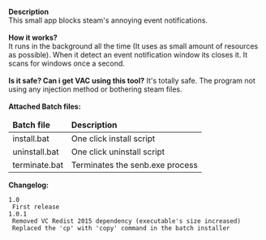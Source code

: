 <b>Description</b><br>
This small app blocks steam's annoying event notifications.
<br><br>
<b>How it works?</b><br>
It runs in the background all the time (It uses as small amount of resources as possible). When it detect an event notification window its closes it. It scans for windows once a second.
<br><br>
<b>Is it safe? Can i get VAC using this tool?</b>
It's totally safe. The program not using any injection method or bothering steam files.
<br><br>
<b>Attached Batch files:</b>
<table>
<thead><tr><td style="font-weight:bold">Batch file</td><td style="font-weight:bold">Description</td></tr></thead>
<tr><td>install.bat</td><td>One click install script</td></tr>
<tr><td>uninstall.bat</td><td>One click uninstall script</td></tr>
<tr><td>terminate.bat</td><td>Terminates the senb.exe process</td></tr>
</table>

<b>Changelog:</b>
```
1.0
 First release
1.0.1
 Removed VC Redist 2015 dependency (executable's size increased)
 Replaced the 'cp' with 'copy' command in the batch installer
```
